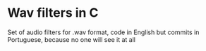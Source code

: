 # Wav filters in C
Set of audio filters for .wav format, code in English but commits in Portuguese, because no one will see it at all
